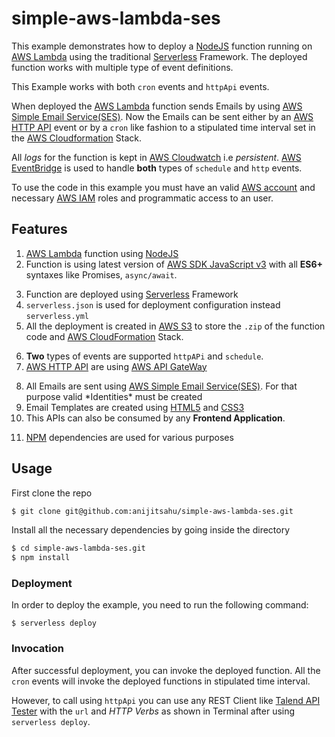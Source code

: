 
# simple-aws-lambda-ses

This example demonstrates how to deploy a [NodeJS](https://nodejs.org/en/docs/) function running on [AWS Lambda](https://aws.amazon.com/lambda/) using the traditional [Serverless](https://www.serverless.com/framework/docs/providers/aws/guide/intro) Framework. The deployed function works with multiple type of event definitions.

This Example works with both `cron` events and `httpApi` events. 

When deployed the [AWS Lambda](https://aws.amazon.com/lambda/) function sends Emails by using [AWS Simple Email Service(SES)](https://aws.amazon.com/ses/). Now the Emails can be sent either by an [AWS HTTP API](https://docs.aws.amazon.com/apigateway/latest/developerguide/http-api-develop.html) event or by a `cron` like fashion to a stipulated time interval set in the [AWS Cloudformation](https://aws.amazon.com/cloudformation/) Stack.

All *logs* for the function is kept in [AWS Cloudwatch](https://aws.amazon.com/cloudwatch/) i.e *persistent*. [AWS EventBridge](https://aws.amazon.com/about-aws/whats-new/2019/07/introducing-amazon-eventbridge/) is used to handle **both** types of `schedule` and `http` events.

To use the code in this example you must have an valid [AWS account](https://aws.amazon.com/account/) and necessary [AWS IAM](https://aws.amazon.com/iam/) roles and programmatic access to an user.

## Features
1. [AWS Lambda](https://aws.amazon.com/lambda/) function using [NodeJS](https://nodejs.org/en/docs/)
2. Function is using latest version of [AWS SDK JavaScript v3](https://docs.aws.amazon.com/sdk-for-javascript/v3/developer-guide/welcome.html) with all **ES6+**  syntaxes like Promises, `async/await`.

<ol start="3">
  <li>
     Function are deployed using <a href="https://www.serverless.com/framework/docs/providers/aws/guide/intro">Serverless</a> Framework
  </li>  
  <li>
    <code>serverless.json</code> is used for deployment configuration instead <code>serverless.yml</code>
  </li>  
  <li>
    All the deployment is created in <a href="https://aws.amazon.com/s3/">AWS S3</a> to store the <code>.zip</code> of the function code and <a href="https://aws.amazon.com/cloudformation/">AWS CloudFormation</a> Stack.
  </li>  
</ol>  


6. **Two** types of events are supported `httpAPi` and `schedule`.
7. [AWS HTTP API](https://docs.aws.amazon.com/apigateway/latest/developerguide/http-api-develop.html) are using [AWS API GateWay](https://aws.amazon.com/api-gateway/)

<ol start="8">
  <li> All Emails are sent using <a href="https://aws.amazon.com/ses/">AWS Simple Email Service(SES)</a>. For that purpose valid *Identities* must be created</li>
  <li>  Email Templates are created using <a href="https://www.w3schools.com/html/default.asp">HTML5</a> and <a href="https://www.w3schools.com/css/">CSS3</a></li> 
  <li> This APIs can also be consumed by any <b>Frontend Application</b>.</li> 
</ol>  

11. [NPM](https://www.npmjs.com/) dependencies are used for various purposes

## Usage

First clone the repo

```bash
$ git clone git@github.com:anijitsahu/simple-aws-lambda-ses.git
```
Install all the necessary dependencies by going inside the directory

```bash
$ cd simple-aws-lambda-ses.git
$ npm install
```


### Deployment

In order to deploy the example, you need to run the following command:

```
$ serverless deploy
```

### Invocation

After successful deployment, you can invoke the deployed function. 
All the `cron` events will invoke the deployed functions in stipulated time interval. 

However, to call using `httpApi` you can use any REST Client like [Talend API Tester](https://chrome.google.com/webstore/detail/talend-api-tester-free-ed/aejoelaoggembcahagimdiliamlcdmfm?hl=en) with the `url` and *HTTP Verbs* as shown in Terminal after using `serverless deploy`.



